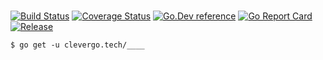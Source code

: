 # 
[![Build Status](https://img.shields.io/travis/clevergo/____?style=for-the-badge)](https://travis-ci.org/clevergo/____)
[![Coverage Status](https://img.shields.io/coveralls/github/clevergo/____?style=for-the-badge)](https://coveralls.io/github/clevergo/____)
[![Go.Dev reference](https://img.shields.io/badge/go.dev-reference-blue?logo=go&logoColor=white&style=for-the-badge)](https://pkg.go.dev/clevergo.tech/____?tab=doc)
[![Go Report Card](https://goreportcard.com/badge/github.com/clevergo/____?style=for-the-badge)](https://goreportcard.com/report/github.com/clevergo/____)
[![Release](https://img.shields.io/github/release/clevergo/____.svg?style=for-the-badge)](https://github.com/clevergo/____/releases)

```shell
$ go get -u clevergo.tech/____
```
